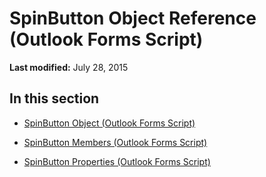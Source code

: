 
# SpinButton Object Reference (Outlook Forms Script)

 **Last modified:** July 28, 2015


## In this section


-  [SpinButton Object (Outlook Forms Script)](3221b356-1e68-9e14-48ab-4a30c38aa685.md)
    
-  [SpinButton Members (Outlook Forms Script)](1a6142d4-e634-4834-9ba7-f9ca2a72bba8.md)
    
-  [SpinButton Properties (Outlook Forms Script)](03d6b184-b8fd-4d43-a2e6-b351b66d82b6.md)
    
